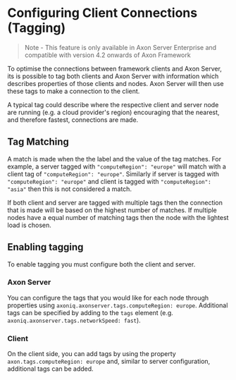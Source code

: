 # Configuring Client Connections (Tagging)

> Note - This feature is only available in Axon Server Enterprise and compatible
with version 4.2 onwards of Axon Framework

To optimise the connections between framework clients and Axon Server, its is possible to tag both clients and Axon Server with information which describes properties of those clients and nodes. Axon Server will then use these tags to make a connection to the client.

A typical tag could describe where the respective client and server node are running (e.g. a cloud provider's region) encouraging that the nearest, and therefore fastest, connections are made.

## Tag Matching

A match is made when the the label and the value of the tag matches. For example, a server tagged with `"computeRegion": "europe"` will match with a client tag of `"computeRegion": "europe"`. Similarly if server is tagged with `"computeRegion": "europe"` and client is tagged with `"computeRegion": "asia"` then this is not considered a match.

If both client and server are tagged with multiple tags then the connection that is made will be based on the highest number of matches. If multiple nodes have a equal number of matching tags then the node with the lightest load is chosen.

## Enabling tagging

To enable tagging you must configure both the client and server.

### Axon Server

You can configure the tags that you would like for each node through properties using `axoniq.axonserver.tags.computeRegion: europe`. Additional tags can be specified by adding to the `tags` element (e.g. `axoniq.axonserver.tags.networkSpeed: fast`).

### Client

On the client side, you can add tags by using the property `axon.tags.computeRegion: europe` and, similar to server configuration, additional tags can be added.
